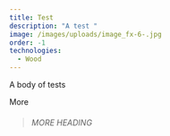 ```yaml
---
title: Test
description: "A test "
image: /images/uploads/image_fx-6-.jpg
order: -1
technologies:
  - Wood
---
```

A﻿ body of tests

M﻿ore

> ###### M﻿ORE HEADING
